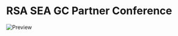 # RSA SEA GC Partner Conference
![Preview](https://3square.cloud/edm/2018/rsa/create-risk-with-rsa/preview.png)
